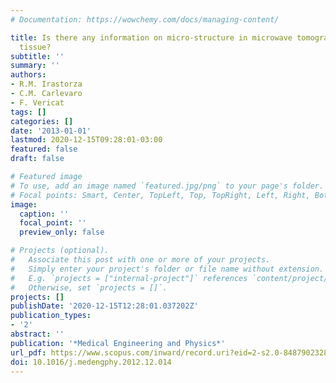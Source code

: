 ```yaml
---
# Documentation: https://wowchemy.com/docs/managing-content/

title: Is there any information on micro-structure in microwave tomography of bone
  tissue?
subtitle: ''
summary: ''
authors:
- R.M. Irastorza
- C.M. Carlevaro
- F. Vericat
tags: []
categories: []
date: '2013-01-01'
lastmod: 2020-12-15T09:28:01-03:00
featured: false
draft: false

# Featured image
# To use, add an image named `featured.jpg/png` to your page's folder.
# Focal points: Smart, Center, TopLeft, Top, TopRight, Left, Right, BottomLeft, Bottom, BottomRight.
image:
  caption: ''
  focal_point: ''
  preview_only: false

# Projects (optional).
#   Associate this post with one or more of your projects.
#   Simply enter your project's folder or file name without extension.
#   E.g. `projects = ["internal-project"]` references `content/project/deep-learning/index.md`.
#   Otherwise, set `projects = []`.
projects: []
publishDate: '2020-12-15T12:28:01.037202Z'
publication_types:
- '2'
abstract: ''
publication: '*Medical Engineering and Physics*'
url_pdf: https://www.scopus.com/inward/record.uri?eid=2-s2.0-84879023283&doi=10.1016%2fj.medengphy.2012.12.014&partnerID=40&md5=c351176b392ae9cfaa7df8ac45e0742b
doi: 10.1016/j.medengphy.2012.12.014
---
```

